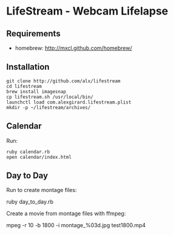 # LifeStream - Webcam Lifelapse

## Requirements

* homebrew: http://mxcl.github.com/homebrew/

## Installation

    git clone http://github.com/alx/lifestream
    cd lifestream
    brew install imagesnap
    cp lifestream.sh /usr/local/bin/
    launchctl load com.alexgirard.lifestream.plist
    mkdir -p ~/lifestream/archives/

## Calendar

Run:

    ruby calendar.rb
    open calendar/index.html

## Day to Day

Run to create montage files:

  ruby day_to_day.rb

Create a movie from montage files with ffmpeg:

  mpeg -r 10 -b 1800 -i montage_%03d.jpg test1800.mp4
